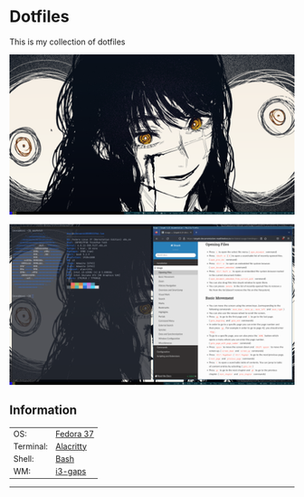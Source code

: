 # Dotfiles

This is my collection of dotfiles

![img](/screenshots/img_3.png)


![img](/screenshots/img_4.png)


## Information   	         	                                  
|           |                                                     | 
|---	      | ---	                                                |
| OS:  	    | [Fedora 37](https://getfedora.org/en/)  	              |
| Terminal: | [Alacritty](https://github.com/alacritty/alacritty) |
| Shell:  	| [Bash](https://www.gnu.org/software/bash/manual)   	|
| WM:  	    | [i3-gaps](https://github.com/Airblader/i3)  	      |



---

